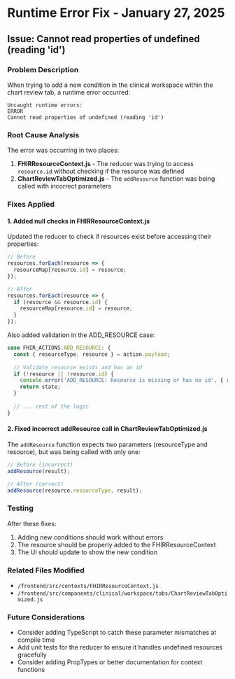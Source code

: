 # Runtime Error Fix - January 27, 2025

## Issue: Cannot read properties of undefined (reading 'id')

### Problem Description
When trying to add a new condition in the clinical workspace within the chart review tab, a runtime error occurred:
```
Uncaught runtime errors:
ERROR
Cannot read properties of undefined (reading 'id')
```

### Root Cause Analysis
The error was occurring in two places:

1. **FHIRResourceContext.js** - The reducer was trying to access `resource.id` without checking if the resource was defined
2. **ChartReviewTabOptimized.js** - The `addResource` function was being called with incorrect parameters

### Fixes Applied

#### 1. Added null checks in FHIRResourceContext.js
Updated the reducer to check if resources exist before accessing their properties:

```javascript
// Before
resources.forEach(resource => {
  resourceMap[resource.id] = resource;
});

// After  
resources.forEach(resource => {
  if (resource && resource.id) {
    resourceMap[resource.id] = resource;
  }
});
```

Also added validation in the ADD_RESOURCE case:
```javascript
case FHIR_ACTIONS.ADD_RESOURCE: {
  const { resourceType, resource } = action.payload;
  
  // Validate resource exists and has an id
  if (!resource || !resource.id) {
    console.error('ADD_RESOURCE: Resource is missing or has no id', { resourceType, resource });
    return state;
  }
  
  // ... rest of the logic
}
```

#### 2. Fixed incorrect addResource call in ChartReviewTabOptimized.js
The `addResource` function expects two parameters (resourceType and resource), but was being called with only one:

```javascript
// Before (incorrect)
addResource(result);

// After (correct)
addResource(resource.resourceType, result);
```

### Testing
After these fixes:
1. Adding new conditions should work without errors
2. The resource should be properly added to the FHIRResourceContext
3. The UI should update to show the new condition

### Related Files Modified
- `/frontend/src/contexts/FHIRResourceContext.js`
- `/frontend/src/components/clinical/workspace/tabs/ChartReviewTabOptimized.js`

### Future Considerations
- Consider adding TypeScript to catch these parameter mismatches at compile time
- Add unit tests for the reducer to ensure it handles undefined resources gracefully
- Consider adding PropTypes or better documentation for context functions